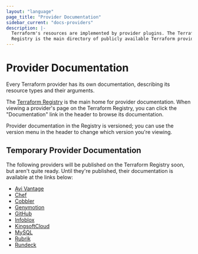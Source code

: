 ```yaml
---
layout: "language"
page_title: "Provider Documentation"
sidebar_current: "docs-providers"
description: |-
  Terraform's resources are implemented by provider plugins. The Terraform
  Registry is the main directory of publicly available Terraform providers.
---
```


# Provider Documentation

Every Terraform provider has its own documentation, describing its resource
types and their arguments.

The [Terraform Registry](https://registry.terraform.io/browse/providers) is the
main home for provider documentation. When viewing a provider's page on the
Terraform Registry, you can click the "Documentation" link in the header to
browse its documentation.

Provider documentation in the Registry is versioned; you can use the version
menu in the header to change which version you're viewing.

## Temporary Provider Documentation

The following providers will be published on the Terraform Registry soon, but
aren't quite ready. Until they're published, their documentation is available at
the links below:

- [Avi Vantage](/docs/providers/avi/index.html)
- [Chef](/docs/providers/chef/index.html)
- [Cobbler](/docs/providers/cobbler/index.html)
- [Genymotion](/docs/providers/genymotion/index.html)
- [GitHub](/docs/providers/github/index.html)
- [Infoblox](/docs/providers/infoblox/index.html)
- [KingsoftCloud](/docs/providers/ksyun/index.html)
- [MySQL](/docs/providers/mysql/index.html)
- [Rubrik](/docs/providers/rubrik/index.html)
- [Rundeck](/docs/providers/rundeck/index.html)
